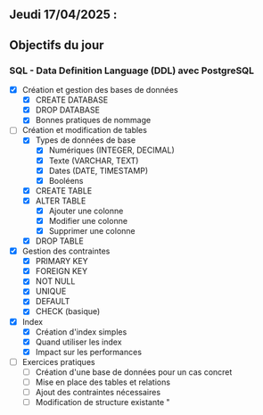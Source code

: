 ## Jeudi 17/04/2025 :

## Objectifs du jour

### SQL - Data Definition Language (DDL) avec PostgreSQL

- [x] Création et gestion des bases de données
  - [x] CREATE DATABASE
  - [x] DROP DATABASE
  - [x] Bonnes pratiques de nommage

- [ ] Création et modification de tables
  - [x] Types de données de base
    - [x] Numériques (INTEGER, DECIMAL)
    - [x] Texte (VARCHAR, TEXT)
    - [x] Dates (DATE, TIMESTAMP)
    - [x] Booléens
  - [x] CREATE TABLE
  - [x] ALTER TABLE
    - [x] Ajouter une colonne
    - [x] Modifier une colonne
    - [x] Supprimer une colonne
  - [x] DROP TABLE

- [x] Gestion des contraintes
  - [x] PRIMARY KEY
  - [x] FOREIGN KEY
  - [x] NOT NULL
  - [x] UNIQUE
  - [x] DEFAULT
  - [x] CHECK (basique)

- [x] Index
  - [x] Création d'index simples
  - [x] Quand utiliser les index
  - [x] Impact sur les performances

- [ ] Exercices pratiques
  - [ ] Création d'une base de données pour un cas concret
  - [ ] Mise en place des tables et relations
  - [ ] Ajout des contraintes nécessaires
  - [ ] Modification de structure existante
"